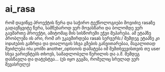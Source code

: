 # ai_rasa
რომ დავიწყე პროექტის წერა და საჭირო ტექნოლოგიები მოვიძიე rasaზე გადავწყვიტე წერა, სამწუხაროდ ვერ მოვასწარი და ბოლომდე ვერ გავმართე პროექტი, ამიტომაც მის სისწორეში ეჭვი მეპარება. ამ ეტაპზე პრობლემა ის არი, რომ არ უკავშირდება rasaს სერვერს:/ შემდეგ ეტაპზე კი inputების გაზრდა და დიალოგის სხვა გზების განვითარებაა, მაგალითად შეიძლება nlu.ymlში another_optionის დამატება იმ შემთხვევისთვის თუ user სხვა ვარიენტებს თხოვს, სამადლობელი წერილის და ა.შ. შემდეგ დასწავლა და დატესტვა... (ეს იყო გეგმა, რომელიც სრულად ვერ შევასრულე)
